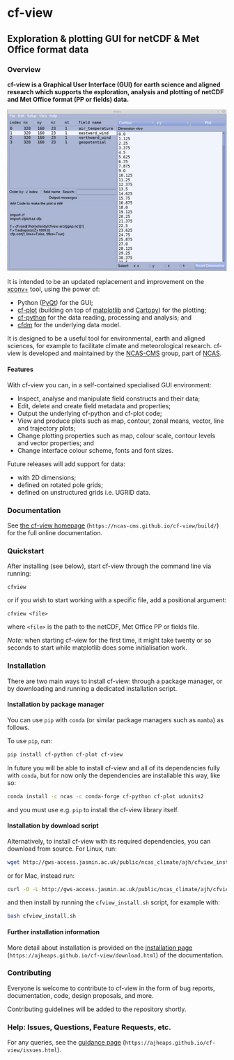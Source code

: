 # cf-view

## Exploration & plotting GUI for netCDF & Met Office format data

### Overview

**cf-view is a Graphical User Interface (GUI) for earth science and aligned
research which supports the exploration, analysis and plotting of netCDF
and Met Office format (PP or fields) data.**

![cf-view screenshot preview](docs/source/images/cfview.png "Preview of the cf-view GUI")

It is intended to be an updated replacement and improvement on
the [xconv+](https://ncas-cms.github.io/xconv-doc/html/index.html) tool,
using the power of:

* Python ([PyQt](https://www.riverbankcomputing.com/software/pyqt/)) for the GUI;
* [cf-plot](https://ncas-cms.github.io/cf-plot/build/)
  (building on top of
  [matplotlib](https://matplotlib.org/) and
  [Cartopy](https://scitools.org.uk/cartopy/docs/latest/)) for the plotting;
* [cf-python](https://ncas-cms.github.io/cf-python/) for the data
  reading, processing and analysis; and
* [cfdm](https://ncas-cms.github.io/cfdm/) for the underlying data model.

It is designed to be a useful tool for environmental, earth
and aligned sciences, for example to facilitate climate and meteorological
research. cf-view is developed and maintained by the
[NCAS-CMS](https://cms.ncas.ac.uk/index.html) group, part of
[NCAS](https://ncas.ac.uk/).


#### Features

With cf-view you can, in a self-contained specialised GUI environment:

* Inspect, analyse and manipulate field constructs and their data;
* Edit, delete and create field metadata and properties;
* Output the underlying cf-python and cf-plot code;
* View and produce plots such as map, contour, zonal means, vector, line and
  trajectory plots;
* Change plotting properties such as map, colour scale, contour levels and
  vector properties; and
* Change interface colour scheme, fonts and font sizes.

Future releases will add support for data:

* with 2D dimensions;
* defined on rotated pole grids;
* defined on unstructured grids i.e. UGRID data.


### Documentation

See [the cf-view homepage](https://ncas-cms.github.io/cf-view/build/)
(`https://ncas-cms.github.io/cf-view/build/`) for the full online documentation.


### Quickstart

After installing (see below), start cf-view through the command line via
running:

```
cfview
```

or if you wish to start working with a specific file, add a positional
argument:

```
cfview <file>
```

where `<file>` is the path to the netCDF, Met Office PP or fields file.

*Note:* when starting cf-view for the first time, it might take twenty or
so seconds to start while matplotlib does some initialisation work.


### Installation

There are two main ways to install cf-view: through a package manager, or
by downloading and running a dedicated installation script.


#### Installation by package manager

You can use `pip` with `conda` (or similar package managers such
as `mamba`) as follows.

To use `pip`, run:

```bash
pip install cf-python cf-plot cf-view
```

In future you will be able to install cf-view and all of its dependencies
fully with `conda`, but for now only the dependencies are installable
this way, like so:

```bash
conda install -c ncas -c conda-forge cf-python cf-plot udunits2
```

and you must use e.g. `pip` to install the cf-view library itself.


#### Installation by download script

Alternatively, to install cf-view with its required dependencies, you can
download from source. For Linux, run:

```bash
wget http://gws-access.jasmin.ac.uk/public/ncas_climate/ajh/cfview_install/cfview_install.sh
```

or for Mac, instead run:

```bash
curl -O -L http://gws-access.jasmin.ac.uk/public/ncas_climate/ajh/cfview_install/cfview_install.sh
```

and then install by running the `cfview_install.sh` script, for example with:

```bash
bash cfview_install.sh
```

#### Further installation information

More detail about installation is provided on the
[installation page](https://ncas-cms.github.io/cf-view/build/download.html)
(`https://ajheaps.github.io/cf-view/download.html`)
of the documentation.


### Contributing

Everyone is welcome to contribute to cf-view in the form
of bug reports, documentation, code, design proposals, and more.

Contributing guidelines will be added to the repository shortly.


### Help: Issues, Questions, Feature Requests, etc.

For any queries, see the
[guidance page](https://ncas-cms.github.io/cf-view/build/issues.html)
(`https://ajheaps.github.io/cf-view/issues.html`).
